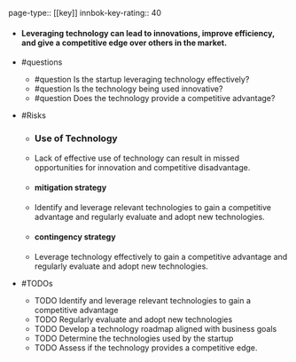 page-type:: [[key]]
innbok-key-rating:: 40
- #### Leveraging technology can lead to innovations, improve efficiency, and give a competitive edge over others in the market.
- #questions
  - #question Is the startup leveraging technology effectively?
  - #question Is the technology being used innovative?
  - #question Does the technology provide a competitive advantage?
- #Risks

  - ### Use of Technology
  - Lack of effective use of technology can result in missed opportunities for innovation and competitive disadvantage.
  - #### mitigation strategy
  - Identify and leverage relevant technologies to gain a competitive advantage and regularly evaluate and adopt new technologies.
  - #### contingency strategy
  - Leverage technology effectively to gain a competitive advantage and regularly evaluate and adopt new technologies.
- #TODOs
  - TODO Identify and leverage relevant technologies to gain a competitive advantage
  - TODO  Regularly evaluate and adopt new technologies
  - TODO  Develop a technology roadmap aligned with business goals
  - TODO Determine the technologies used by the startup
  - TODO  Assess if the technology provides a competitive edge.



